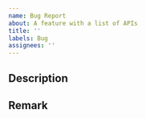 ```yaml
---
name: Bug Report
about: A feature with a list of APIs
title: ''
labels: Bug
assignees: ''
---
```


## Description
<!-- 설명 -->

## Remark
<!-- 특이사항 -->
